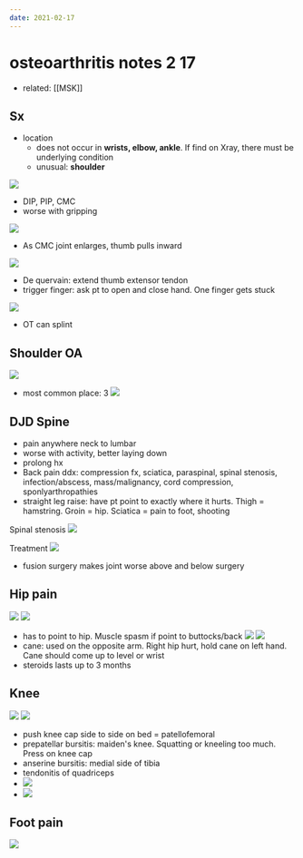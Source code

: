 ```yaml
---
date: 2021-02-17
---
```


# osteoarthritis notes 2 17

- related: [[MSK]]

## Sx

- location
	- does not occur in **wrists, elbow, ankle**. If find on Xray, there must be underlying condition
	- unusual: **shoulder**

![](https://photos.thisispiggy.com/file/wikiFiles/20210217141730.png)

- DIP, PIP, CMC
- worse with gripping

![](https://photos.thisispiggy.com/file/wikiFiles/20210217141847.png)

- As CMC joint enlarges, thumb pulls inward

![](https://photos.thisispiggy.com/file/wikiFiles/20210217142003.png)

- De quervain: extend thumb extensor tendon
- trigger finger: ask pt to open and close hand. One finger gets stuck

![](https://photos.thisispiggy.com/file/wikiFiles/20210217142115.png)

- OT can splint

## Shoulder OA

![](https://photos.thisispiggy.com/file/wikiFiles/20210217142626.png)

- most common place: 3
  ![](https://photos.thisispiggy.com/file/wikiFiles/20210217142745.png)

## DJD Spine

- pain anywhere neck to lumbar
- worse with activity, better laying down
- prolong hx
- Back pain ddx: compression fx, sciatica, paraspinal, spinal stenosis, infection/abscess, mass/malignancy, cord compression, sponlyarthropathies
- straight leg raise: have pt point to exactly where it hurts. Thigh = hamstring. Groin = hip. Sciatica = pain to foot, shooting

Spinal stenosis
![](https://photos.thisispiggy.com/file/wikiFiles/20210217143904.png)

Treatment
![](https://photos.thisispiggy.com/file/wikiFiles/20210217144006.png)

- fusion surgery makes joint worse above and below surgery

## Hip pain

![](https://photos.thisispiggy.com/file/wikiFiles/20210217144152.png)
![](https://photos.thisispiggy.com/file/wikiFiles/20210217144254.png)

- has to point to hip. Muscle spasm if point to buttocks/back
  ![](https://photos.thisispiggy.com/file/wikiFiles/20210217144503.png)
  ![](https://photos.thisispiggy.com/file/wikiFiles/20210217144708.png)
- cane: used on the opposite arm. Right hip hurt, hold cane on left hand. Cane should come up to level or wrist
- steroids lasts up to 3 months

## Knee

![](https://photos.thisispiggy.com/file/wikiFiles/20210217144958.png)
![](https://photos.thisispiggy.com/file/wikiFiles/20210217145030.png)

- push knee cap side to side on bed = patellofemoral
- prepatellar bursitis: maiden's knee. Squatting or kneeling too much. Press on knee cap
- anserine bursitis: medial side of tibia
- tendonitis of quadriceps
- ![](https://photos.thisispiggy.com/file/wikiFiles/20210217145302.png)
- ![](https://photos.thisispiggy.com/file/wikiFiles/20210217145432.png)

## Foot pain

![](https://photos.thisispiggy.com/file/wikiFiles/20210217145654.png)
